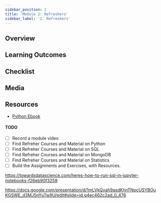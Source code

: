 ```yaml
---
sidebar_position: 2
title: 'Module 2: Refreshers'
sidebar_label: '2. Refreshers'
---
```

## Overview 

## Learning Outcomes

## Checklist 

## Media

## Resources
- [Python Ebook](https://ebooks.mobibootcamp.com/python/index.html)

#### TODO

- [ ] Record a module video
- [ ] Find Refreher Courses and Material on Python
- [ ] Find Refreher Courses and Material on SQL
- [ ] Find Refreher Courses and Material on MongoDB
- [ ] Find Refreher Courses and Material on Statistics
- [ ] Build the Assignments and Exercises, with Resources.

https://towardsdatascience.com/heres-how-to-run-sql-in-jupyter-notebooks-f26eb90f3259

https://docs.google.com/presentation/d/1mLVkQxah9asdKhnTNpcUSYBOuKGSWE_d3MJ5nYuTw9U/edit#slide=id.g4ec462c2ad_0_476